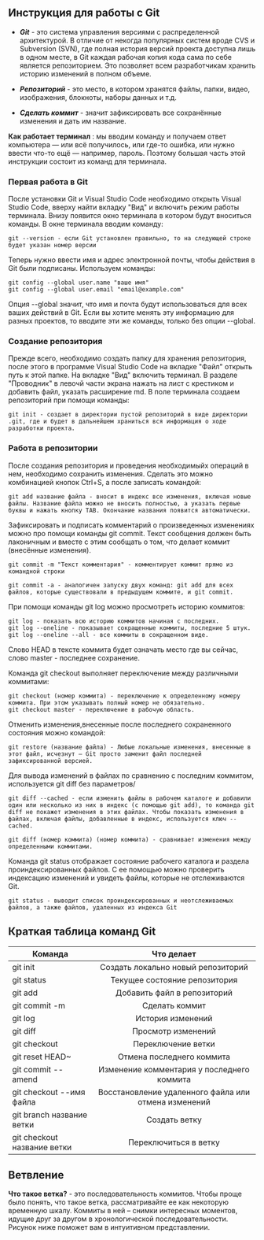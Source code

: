 ## **Инструкция для работы с Git** ##


- *__Git__* - это  система управления версиями с распределенной архитектурой. В отличие от некогда популярных систем вроде CVS и Subversion (SVN), где полная история версий проекта доступна лишь в одном месте, в Git каждая рабочая копия кода сама по себе является репозиторием. Это позволяет всем разработчикам хранить историю изменений в полном объеме.

- *__Репозиторий__*  -  это место, в котором хранятся файлы, папки, видео, изображения, блокноты, наборы данных и т.д. 

-  *__Сделать коммит__* - значит зафиксировать все сохранённые изменения и дать им название. 

**Как работает терминал** : мы вводим команду и получаем ответ компьютера — или всё получилось, или где-то ошибка, или нужно ввести что-то ещё — например, пароль. Поэтому большая часть этой инструкции состоит из команд для терминала.

### **Первая работа в Git** ###

После установки Git и  Visual Studio Code необходимо открыть  Visual Studio Code, вверху найти вкладку "Вид" и включить режим работы терминала. Внизу появится окно терминала в котором будут вноситься команды.
В окне терминала вводим команду:

    git --version - если Git установлен правильно, то на следующей строке будет указан номер версии

Теперь нужно ввести имя и адрес электронной почты, чтобы действия в Git были подписаны. Используем команды:

    git config --global user.name "ваше имя"
    git config --global user.email "email@example.com"

Опция --global значит, что имя и почта будут использоваться для всех ваших действий в Git. Если вы хотите менять эту информацию для разных проектов, то вводите эти же команды, только без опции --global.

### **Создание репозитория** ###


Прежде всего, необходимо создать папку для хранения репозитория, после этого в программе Visual Studio Code на вкладке "Файл" открыть путь к этой папке. На вкладке "Вид" включить терминал. В разделе "Проводник" в левочй части экрана нажать на лист с крестиком и добавить файл, указать расширение md.
В поле терминала создаем репозиторий при помощи команды:

    git init - создает в директории пустой репозиторий в виде директории .git, где и будет в дальнейшем храниться вся информация о ходе разработки проекта.

### **Работа в репозитории** ###

После создания репозитория и проведения необходимыйх операций в нем, необходимо сохранить изменения. Сделать это можно комбинацией кнопок Ctrl+S, а после записать командой:

    git add название файла - вносит в индекс все изменения, включая новые файлы. Название файла можно не вносить полностью, а указать первые буквы и нажать кнопку TAB. Окончание названия появится автоматически.

Зафиксировать и подписать комментарий  о произведенных изменениях можно про помощи команды git commit. Текст сообщения должен быть лаконичным и вместе с этим сообщать о том, что делает коммит (внесённые изменения).  

    git commit -m "Текст комментария" - комментирует коммит прямо из командной строки 

    git commit -a - аналогичен запуску двух команд: git add для всех файлов, которые существовали в предыдущем коммите, и git commit.

При помощи команды git log можно просмотреть историю коммитов:

    git log - показать всю историю коммитов начиная с последних.
    git log --oneline - показывает сокращенные коммиты, последние 5 штук.
    git log --oneline --all - все коммиты в сокращенном виде.


Слово HEAD  в тексте коммита будет означать место где вы сейчас, слово master -  последнее сохранение.

Команда git checkout выполняет переключение между различными коммитами:

    git checkout (номер коммита) - переключение к определенному номеру коммита. При этом указывать полный номер не обязательно.
    git checkout master - переключение в рабочую область.

Отменить изменения,внесенные после последнего сохраненного состояния можно командой: 

    git restore (название файла) - Любые локальные изменения, внесенные в этот файл, исчезнут – Git просто заменит файл последней зафиксированной версией.

Для вывода изменений в файлах по сравнению с последним коммитом, используется git diff без параметров/

    git diff --cached - если изменить файлы в рабочем каталоге и добавили один или несколько из них в индекс (с помощью git add), то команда git diff не покажет изменения в этих файлах. Чтобы показать изменения в файлах, включая файлы, добавленные в индекс, используется ключ --cached.

    git diff (номер коммита) (номер коммита) - сравнивает изменения между определенными коммитами.


Команда git status отображает состояние рабочего каталога и раздела проиндексированных файлов. С ее помощью можно проверить индексацию изменений и увидеть файлы, которые не отслеживаются Git.

    git status - выводит список проиндексированных и неотслеживаемых файлов, а также файлов, удаленных из индекса Git


## **Краткая таблица команд Git** ##

| Команда       | Что делает          | 
| ------------- |:-------------:| 
|        git init       |          Создать локально новый репозиторий         | 
| git status     | Текущее состояние репозитория      |   
| git add | Добавить файл в репозиторий      | 
| git commit  -m   | Сделать коммит|
|git log | История изменений |
| git diff | Просмотр изменений|
| git checkout | Переключение ветки |
| git reset HEAD~ | Отмена последнего коммита |
| git commit --amend | Изменение комментария у последнего коммита |
| git checkout --имя файла | Восстановление удаленного файла или отмена изменений |
| git branch название ветки | Создать ветку |
| git checkout название ветки | Переключиться в ветку |


## Ветвление ##

**Что такое ветка?** - это последовательность коммитов. Чтобы проще было понять, что такое ветка, рассматривайте ее как некоторую временную шкалу. Коммиты в ней – снимки интересных моментов, идущие друг за другом в хронологической последовательности. Рисунок ниже поможет вам в интуитивном представлении. 